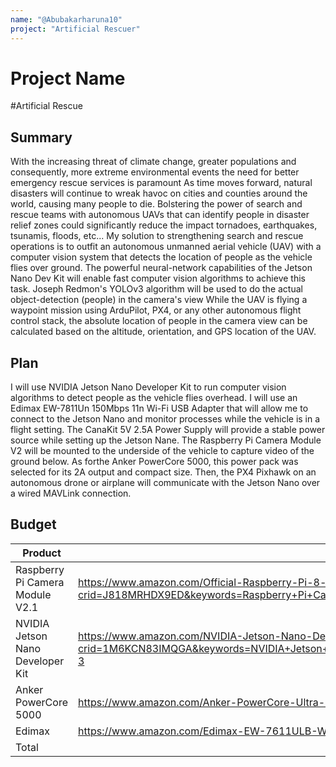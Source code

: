 ```yaml
---
name: "@Abubakarharuna10"
project: "Artificial Rescuer"
---
```


# Project Name
#Artificial Rescue

## Summary

With the increasing threat of climate change, greater populations and consequently, more extreme environmental events
the need for better emergency rescue services is paramount
As time moves forward, natural disasters will continue to wreak havoc on cities and counties around the world, 
causing many people to die. Bolstering the power of search and rescue teams with autonomous UAVs that can identify people
in disaster relief zones could significantly reduce the impact tornadoes, earthquakes, tsunamis, floods, etc...
My solution to strengthening search and rescue operations is to outfit an autonomous unmanned aerial vehicle (UAV) 
with a computer vision system that detects the location of people as the vehicle flies over ground. The powerful neural-network capabilities
of the Jetson Nano Dev Kit will enable fast computer vision algorithms to achieve this task. Joseph Redmon's YOLOv3 algorithm will be used 
to do the actual object-detection (people) in the camera's view While the UAV is flying a waypoint mission using ArduPilot, PX4, or any other autonomous flight control stack, the absolute location of people in the camera view can be calculated based on the altitude, orientation, and GPS location of the UAV.

## Plan

I will use  NVIDIA Jetson Nano Developer Kit to run computer vision algorithms to detect people as the vehicle flies overhead. I will use an Edimax EW-7811Un 150Mbps 11n Wi-Fi USB Adapter that will allow me to connect to the Jetson Nano and monitor processes while the vehicle is in a flight setting. The CanaKit 5V 2.5A Power Supply will provide a stable power source while setting up the Jetson Nane. The Raspberry Pi Camera Module V2 will be mounted to the underside of the vehicle to capture video of the ground below. As forthe Anker PowerCore 5000, this power pack was selected for its 2A output and compact size. Then, the PX4 Pixhawk on an autonomous drone or airplane will communicate with the Jetson Nano over a wired MAVLink connection.


## Budget

| Product         | Supplier/Link                         | Cost   |
| --------------- | ------------------------------------- | ------ |
| Raspberry Pi Camera Module V2.1  |https://www.amazon.com/Official-Raspberry-Pi-8-megapixel-XYGStudy/dp/B01G01JJJ0/ref=sr_1_2?crid=J818MRHDX9ED&keywords=Raspberry+Pi+Camera+Module+V2.1&qid=1672020961&sprefix=raspberry+pi+camera+module+v2.1%2Caps%2C355&sr=8-2| 34.35 |
| NVIDIA Jetson Nano Developer Kit |https://www.amazon.com/NVIDIA-Jetson-Nano-Developer-945-13450-0000-100/dp/B084DSDDLT/ref=sr_1_3?crid=1M6KCN83IMQGA&keywords=NVIDIA+Jetson+Nano+Developer+Kit+%28V3%29&qid=1672021508&sprefix=nvidia+jetson+nano+developer+kit+v3+%2Caps%2C762&sr=8-3| $149.00|
| Anker PowerCore 5000 | https://www.amazon.com/Anker-PowerCore-Ultra-Compact-High-Speed-Technology/dp/B072QD7F6N?th=1  | $34.95 |
| Edimax   |https://www.amazon.com/Edimax-EW-7611ULB-Wi-Fi-Bluetooth-Adapter/dp/B01KVZB3A4 | $12.11  |
| Total           |                                  | $230.41 |
